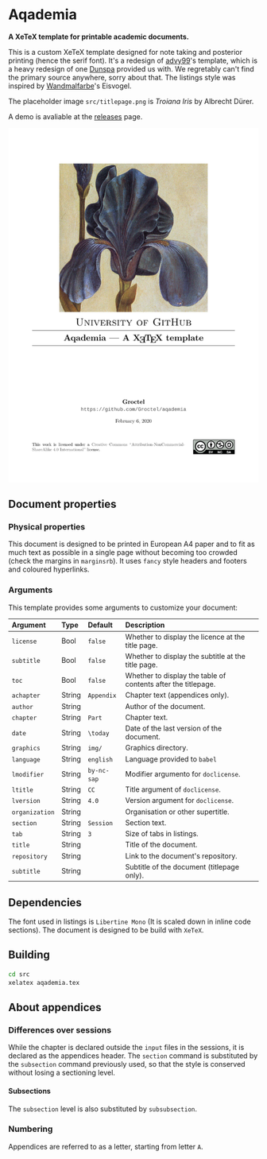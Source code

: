 # Aqademia

**A XeTeX template for printable academic documents.**

This is a custom XeTeX template designed for note taking and posterior printing (hence the serif font).
It's a redesign of [advy99](https://github.com/advy99)'s template, which is a heavy redesign of one [Dunspa](https://github.com/Dunspa) provided us with.
We regretably can't find the primary source anywhere, sorry about that.
The listings style was inspired by [Wandmalfarbe](https://github.com/Wandmalfarbe)'s Eisvogel.

The placeholder image `src/titlepage.png` is *Troiana Iris* by Albrecht Dürer.

A demo is avaliable at the [releases](https://github.com/Groctel/aqademia/releases) page.

![Preview](preview.png)

## Document properties

### Physical properties

This document is designed to be printed in European A4 paper and to fit as much text as possible in a single page without becoming too crowded (check the margins in `marginsrb`).
It uses `fancy` style headers and footers and coloured hyperlinks.

### Arguments

This template provides some arguments to customize your document:

| Argument       | Type   | Default     | Description                                                   |
| :------------- | :----- | :---------- | :------------------------------------------------------------ |
| `license`      | Bool   | `false`     | Whether to display the licence at the title page.             |
| `subtitle`     | Bool   | `false`     | Whether to display the subtitle at the title page.            |
| `toc`          | Bool   | `false`     | Whether to display the table of contents after the titlepage. |
| `achapter`     | String | `Appendix`  |  Chapter text (appendices only).                              |
| `author`       | String |             | Author of the document.                                       |
| `chapter`      | String | `Part`      | Chapter text.                                                 |
| `date`         | String | `\today`    | Date of the last version of the document.                     |
| `graphics`     | String | `img/`      | Graphics directory.                                           |
| `language`     | String | `english`   | Language provided to `babel`                                  |
| `lmodifier`    | String | `by-nc-sap` | Modifier argumento for `doclicense`.                          |
| `ltitle`       | String | `CC`        | Title argument of `doclicense`.                               |
| `lversion`     | String | `4.0`       | Version argument for `doclicense`.                            |
| `organization` | String |             | Organisation or other supertitle.                             |
| `section`      | String | `Session`   | Section text.                                                 |
| `tab`          | String | `3`         | Size of tabs in listings.                                     |
| `title`        | String |             | Title of the document.                                        |
| `repository`   | String |             | Link to the document's repository.                            |
| `subtitle`     | String |             | Subtitle of the document (titlepage only).                    |

## Dependencies

The font used in listings is `Libertine Mono` (It is scaled down in inline code sections).
The document is designed to be build with `XeTeX`.

## Building

```bash
cd src
xelatex aqademia.tex
```

## About appendices

### Differences over sessions

While the chapter is declared outside the `input` files in the sessions, it is declared as the appendices header.
The `section` command is substituted by the `subsection` command previously used, so that the style is conserved without losing a sectioning level.

#### Subsections

The `subsection` level is also substituted by `subsubsection`.

### Numbering

Appendices are referred to as a letter, starting from letter `A`.


